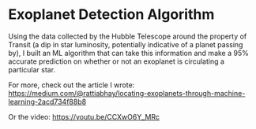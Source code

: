 # Exoplanet Detection Algorithm

Using the data collected by the Hubble Telescope around the property of Transit (a dip in star luminosity, potentially indicative of a planet passing by), I built an ML algorithm that can take this information and make a 95% accurate prediction on whether or not an exoplanet is circulating a particular star.

For more, check out the article I wrote:
https://medium.com/@rattiabhay/locating-exoplanets-through-machine-learning-2acd734f88b8

Or the video:
https://youtu.be/CCXwO6Y_MRc
